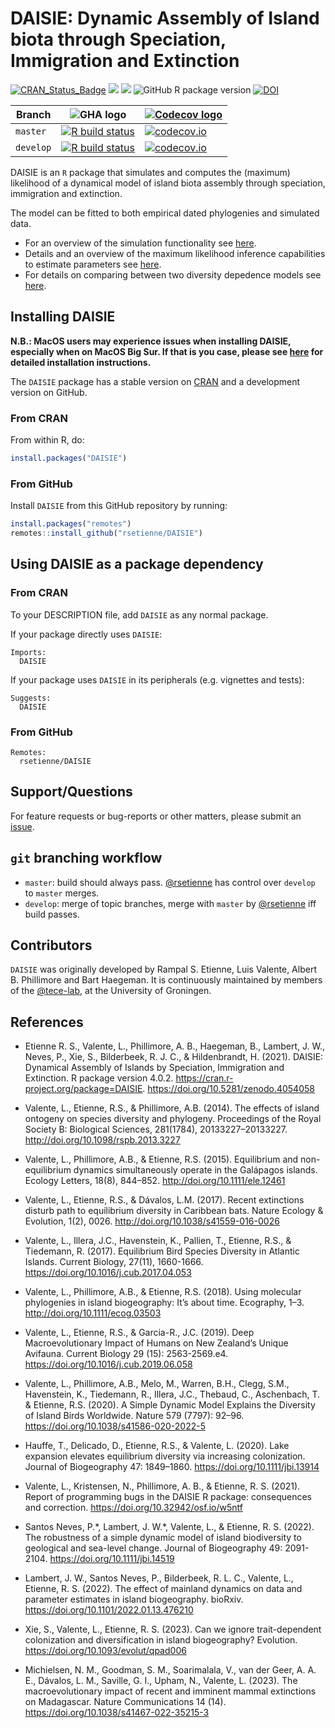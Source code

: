 # DAISIE: Dynamic Assembly of Island biota through Speciation, Immigration and Extinction

[![CRAN_Status_Badge](http://www.r-pkg.org/badges/version/DAISIE)](https://cran.r-project.org/package=DAISIE)
[![](http://cranlogs.r-pkg.org/badges/grand-total/DAISIE)]( https://CRAN.R-project.org/package=DAISIE)
[![](http://cranlogs.r-pkg.org/badges/DAISIE)](https://CRAN.R-project.org/package=DAISIE)
![GitHub R package version](https://img.shields.io/github/r-package/v/rsetienne/DAISIE)
[![DOI](https://zenodo.org/badge/DOI/10.5281/zenodo.4054058.svg)](https://doi.org/10.5281/zenodo.4054058)

Branch|![GHA logo](pics/github_actions_logo.png)|[![Codecov logo](pics/Codecov.png)](https://www.codecov.io)
---|---|---
`master`|[![R build status](https://github.com/rsetienne/DAISIE/workflows/R-CMD-check/badge.svg?branch=master)](https://github.com/rsetienne/DAISIE/actions)|[![codecov.io](https://codecov.io/github/rsetienne/DAISIE/coverage.svg?branch=master)](https://codecov.io/github/rsetienne/DAISIE/branch/master)
`develop`|[![R build status](https://github.com/rsetienne/DAISIE/workflows/R-CMD-check/badge.svg?branch=develop)](https://github.com/rsetienne/DAISIE/actions)|[![codecov.io](https://codecov.io/github/rsetienne/DAISIE/coverage.svg?branch=develop)](https://codecov.io/github/rsetienne/DAISIE/branch/develop)


DAISIE is an `R` package that simulates and computes the (maximum) likelihood of a dynamical model of island biota assembly through speciation, immigration and extinction.

The model can be fitted to both empirical dated phylogenies and simulated data.

* For an overview of the simulation functionality see [here](https://cran.r-project.org/web/packages/DAISIE/vignettes/demo_sim.html).
* Details and an overview of the maximum likelihood inference capabilities to estimate parameters see [here](https://cran.r-project.org/web/packages/DAISIE/vignettes/demo_optimize.html).
* For details on comparing between two diversity depedence models see [here](https://cran.r-project.org/web/packages/DAISIE/vignettes/demo_CSvsIW.html).

## Installing DAISIE

**N.B.: MacOS users may experience issues when installing DAISIE, especially when on MacOS Big Sur. If that is you case, please see [here](doc/DAISIE_macOS.md) for detailed installation instructions.**

The `DAISIE` package has a stable version on [CRAN](https://CRAN.R-project.org/package=DAISIE) and a development version on GitHub.


### From CRAN

From within R, do:

``` r
install.packages("DAISIE")
```

### From GitHub

Install `DAISIE` from this GitHub repository by running:

``` r
install.packages("remotes")
remotes::install_github("rsetienne/DAISIE")
```

## Using DAISIE as a package dependency

### From CRAN

To your DESCRIPTION file, add `DAISIE` as any normal package.

If your package directly uses `DAISIE`:

```
Imports:
  DAISIE
```

If your package uses `DAISIE` in its peripherals (e.g. vignettes and tests):

```
Suggests:
  DAISIE
```

### From GitHub

```
Remotes:
  rsetienne/DAISIE
```

## Support/Questions

For feature requests or bug-reports or other matters, please submit an [issue](https://github.com/rsetienne/DAISIE/issues/new).

## `git` branching workflow

 * `master`: build should always pass. [@rsetienne](https://github.com/rsetienne) has control over `develop` to `master` merges.
 * `develop`: merge of topic branches, merge with `master` by [@rsetienne](https://github.com/rsetienne) iff build passes.

## Contributors

`DAISIE` was originally developed by Rampal S. Etienne, Luis Valente, Albert B. Phillimore and Bart Haegeman. It is continuously maintained by members of the [@tece-lab](https://github.com/tece-lab), at the University of Groningen.

## References

* Etienne R. S., Valente, L., Phillimore, A. B., Haegeman, B., Lambert, J. W., Neves, P., Xie, S., Bilderbeek, R. J. C., & Hildenbrandt, H. (2021). DAISIE: Dynamical Assembly of Islands by Speciation, Immigration and Extinction. R package version 4.0.2. https://cran.r-project.org/package=DAISIE. https://doi.org/10.5281/zenodo.4054058

* Valente, L., Etienne, R.S., & Phillimore, A.B. (2014). The effects of island ontogeny on species diversity and phylogeny. Proceedings of the Royal Society B: Biological Sciences, 281(1784), 20133227–20133227. http://doi.org/10.1098/rspb.2013.3227

* Valente, L., Phillimore, A.B., & Etienne, R.S. (2015). Equilibrium and non-equilibrium dynamics simultaneously operate in the Galápagos islands. Ecology Letters, 18(8), 844–852. http://doi.org/10.1111/ele.12461

* Valente, L., Etienne, R.S., & Dávalos, L.M. (2017). Recent extinctions disturb path to equilibrium diversity in Caribbean bats. Nature Ecology & Evolution, 1(2), 0026. http://doi.org/10.1038/s41559-016-0026

* Valente, L., Illera, J.C., Havenstein, K., Pallien, T., Etienne, R.S., & Tiedemann, R. (2017). Equilibrium Bird Species Diversity in Atlantic Islands. Current Biology, 27(11), 1660-1666. https://doi.org/10.1016/j.cub.2017.04.053

* Valente, L., Phillimore, A.B., & Etienne, R.S. (2018). Using molecular phylogenies in island biogeography: It’s about time. Ecography, 1–3. http://doi.org/10.1111/ecog.03503

* Valente, L., Etienne, R.S., & Garcia-R., J.C. (2019). Deep Macroevolutionary Impact of Humans on New Zealand’s Unique Avifauna. Current Biology 29 (15): 2563-2569.e4. https://doi.org/10.1016/j.cub.2019.06.058

* Valente, L., Phillimore, A.B., Melo, M., Warren, B.H., Clegg, S.M., Havenstein, K., Tiedemann, R., Illera, J.C., Thebaud, C., Aschenbach, T. & Etienne, R.S. (2020). A Simple Dynamic Model Explains the Diversity of Island Birds Worldwide. Nature 579 (7797): 92–96. https://doi.org/10.1038/s41586-020-2022-5

* Hauffe, T., Delicado, D., Etienne, R.S., & Valente, L. (2020). Lake expansion elevates equilibrium diversity via increasing colonization. Journal of Biogeography 47: 1849–1860. https://doi.org/10.1111/jbi.13914

* Valente, L., Kristensen, N., Phillimore, A. B., & Etienne, R. S. (2021). Report of programming bugs in the DAISIE R package: consequences and correction. https://doi.org/10.32942/osf.io/w5ntf

* Santos Neves, P.\*, Lambert, J. W.\*, Valente, L., & Etienne, R. S. (2022). The robustness of a simple dynamic model of island biodiversity to geological and sea-level change. Journal of Biogeography 49: 2091-2104. https://doi.org/10.1111/jbi.14519

* Lambert, J. W., Santos Neves, P., Bilderbeek, R. L. C., Valente, L., Etienne, R. S. (2022). The effect of mainland dynamics on data and parameter estimates in island biogeography. bioRxiv. https://doi.org/10.1101/2022.01.13.476210

* Xie, S., Valente, L., Etienne, R. S. (2023). Can we ignore trait-dependent colonization and diversification in island biogeography? Evolution. https://doi.org/10.1093/evolut/qpad006

* Michielsen, N. M., Goodman, S. M., Soarimalala, V., van der Geer, A. A. E., Dávalos, L. M., Saville, G. I., Upham, N., Valente, L. (2023). The macroevolutionary impact of recent and imminent mammal extinctions on Madagascar. Nature Communications 14 (14). https://doi.org/10.1038/s41467-022-35215-3
